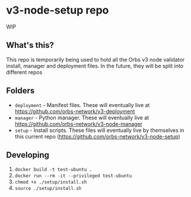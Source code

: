 # v3-node-setup repo

WIP

## What's this?

This repo is temporarily being used to hold all the Orbs v3 node validator install, manager and deployment files. In the future, they will be split into different repos

## Folders

- `deployment` - Manifest files. These will eventually live at https://github.com/orbs-network/v3-deployment
- `manager` - Python manager. These will eventually live at https://github.com/orbs-network/v3-node-manager
- `setup` - Install scripts. These files will eventually live by themselves in this current repo (https://github.com/orbs-network/v3-node-setup)

## Developing

1. `docker build -t test-ubuntu .`
2. `docker run --rm -it --privileged test-ubuntu`
3. `chmod +x ./setup/install.sh`
4. `source ./setup/install.sh`
